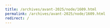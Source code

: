 ```yaml
---
title: /archives/avant-2025/node/1609.html
permalink: /archives/avant-2025/node/1609.html
redirect: /
---
```

